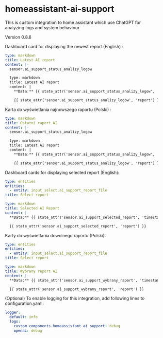 # homeassistant-ai-support

This is custom integration to home assistant which use ChatGPT for analyzing logs and system behaviour
 
Version 0.8.8


Dashboard card for displaying the newest report (English) :

```yaml
type: markdown
title: Latest AI report
content: |-
  sensor.ai_support_status_analizy_logow

  type: markdown
  title: Latest AI report
  content: |
    **Data:** {{ state_attr('sensor.ai_support_status_analizy_logow', 'timestamp') }}

    {{ state_attr('sensor.ai_support_status_analizy_logow', 'report') }}
  ```

Karta do wyświetlania najnowszego raportu (Polski) :

```yaml
type: markdown
title: Ostatni raport AI
content: |-
  sensor.ai_support_status_analizy_logow

  type: markdown
  title: Latest AI report
  content: |
    **Data:** {{ state_attr('sensor.ai_support_status_analizy_logow', 'timestamp') }}

    {{ state_attr('sensor.ai_support_status_analizy_logow', 'report') }}
  ```


Dashboard cards for displaying selected report (English):

```yaml
type: entities
entities:
  - entity: input_select.ai_support_report_file
title: Select report
  ```

```yaml
type: markdown
title: Selected AI Report
content: |-
  **Data:** {{ state_attr('sensor.ai_support_selected_report', 'timestamp') }}

  {{ state_attr('sensor.ai_support_selected_report', 'report') }}
  ```

Karty do wyświetlania dowolnego raportu (Polski):

```yaml
type: entities
entities:
  - entity: input_select.ai_support_report_file
title: Select report
  ```

```yaml
type: markdown
title: Wybrany raport AI
content: |-
  **Data:** {{ state_attr('sensor.ai_support_wybrany_raport', 'timestamp') }}

  {{ state_attr('sensor.ai_support_wybrany_raport', 'report') }}
  ```

(Optional) To enable logging for this integration, add following lines to configuration.yaml:

```yaml
logger:
  default: info
  logs:
    custom_components.homeassistant_ai_support: debug
    openai: debug
```